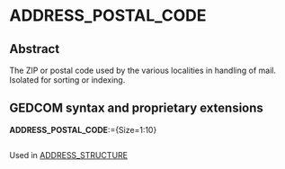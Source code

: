 ﻿# ADDRESS_POSTAL_CODE
## Abstract
The ZIP or postal code used by the various localities in handling of mail.  Isolated for sorting or indexing.


## GEDCOM syntax and proprietary extensions

**ADDRESS_POSTAL_CODE**:={Size=1:10}
<pre>
</pre>
Used in <a href=Ged.ADDRESS_STRUCTURE.md>ADDRESS_STRUCTURE</a><br />

